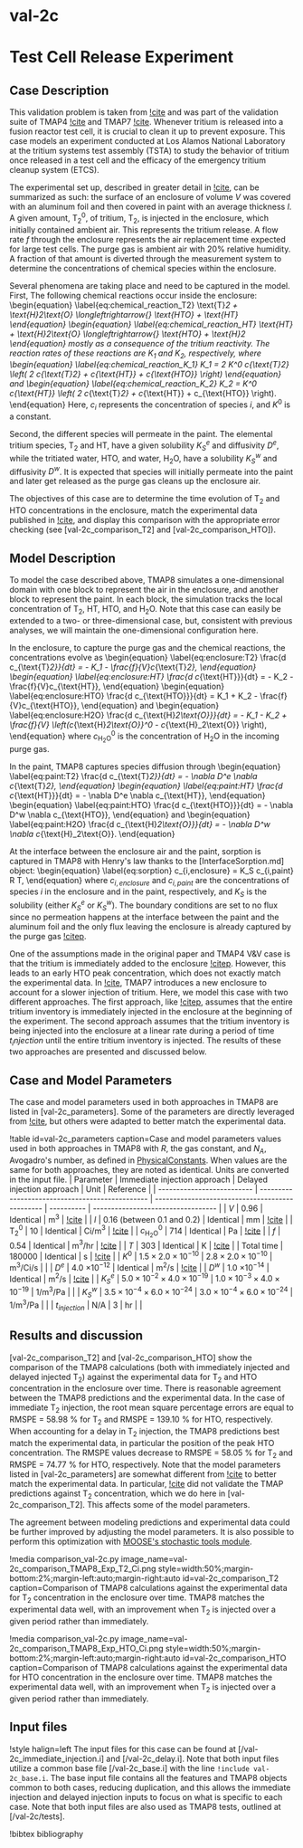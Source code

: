 # val-2c

# Test Cell Release Experiment

## Case Description

This validation problem is taken from [!cite](Holland1986) and was part of the validation suite of TMAP4 [!cite](longhurst1992verification) and TMAP7 [!cite](ambrosek2008verification).
Whenever tritium is released into a fusion reactor test cell, it is crucial to clean it up to prevent exposure.
This case models an experiment conducted at Los Alamos National Laboratory at the tritium systems test assembly (TSTA) to study the behavior of tritium once released in a test cell and the efficacy of the emergency tritium cleanup system (ETCS).

The experimental set up, described in greater detail in [!cite](Holland1986), can be summarized as such:
the surface of an enclosure of volume $V$ was covered with an aluminum foil and then covered in paint with an average thickness $l$.
A given amount, T$_2^0$, of tritium, T$_2$, is injected in the enclosure, which initially contained ambient air.
This represents the tritium release.
A flow rate $f$ through the enclosure represents the air replacement time expected for large test cells.
The purge gas is ambient air with 20% relative humidity.
A fraction of that amount is diverted through the measurement system to determine the concentrations of chemical species within the enclosure.

Several phenomena are taking place and need to be captured in the model.
First, The following chemical reactions occur inside the enclosure:
\begin{equation} \label{eq:chemical_reaction_T2}
\text{T}_2 + \text{H}_2\text{O} \longleftrightarrow{} \text{HTO} + \text{HT}
\end{equation}
\begin{equation} \label{eq:chemical_reaction_HT}
\text{HT} + \text{H}_2\text{O} \longleftrightarrow{} \text{HTO} + \text{H}_2
\end{equation}
mostly as a consequence of the tritium reactivity. The reaction rates of these reactions are $K_1$ and $K_2$, respectively, where
\begin{equation} \label{eq:chemical_reaction_K_1}
K_1 = 2 K^0 c_{\text{T}_2} \left( 2 c_{\text{T}_2} + c_{\text{HT}} + c_{\text{HTO}} \right)
\end{equation}
and
\begin{equation} \label{eq:chemical_reaction_K_2}
K_2 = K^0 c_{\text{HT}} \left( 2 c_{\text{T}_2} + c_{\text{HT}} + c_{\text{HTO}} \right).
\end{equation}
Here, $c_i$ represents the concentration of species $i$, and $K^0$ is a constant.

Second, the different species will permeate in the paint.
The elemental tritium species, T$_2$ and HT, have a given solubility $K_S^e$ and diffusivity $D^e$, while the tritiated water, HTO, and water, H$_2$O, have a solubility $K_S^w$ and diffusivity $D^w$.
It is expected that species will initially permeate into the paint and later get released as the purge gas cleans up the enclosure air.

The objectives of this case are to determine the time evolution of T$_2$ and HTO concentrations in the enclosure, match the experimental data published in [!cite](Holland1986), and display this comparison with the appropriate error checking (see [val-2c_comparison_T2] and [val-2c_comparison_HTO]).

## Model Description

To model the case described above, TMAP8 simulates a one-dimensional domain with one block to represent the air in the enclosure, and another block to represent the paint.
In each block, the simulation tracks the local concentration of T$_2$, HT, HTO, and H$_2$O.
Note that this case can easily be extended to a two- or three-dimensional case, but, consistent with previous analyses, we will maintain the one-dimensional configuration here.

In the enclosure, to capture the purge gas and the chemical reactions, the concentrations evolve as
\begin{equation} \label{eq:enclosure:T2}
\frac{d c_{\text{T}_2}}{dt} = - K_1 - \frac{f}{V}c_{\text{T}_2},
\end{equation}
\begin{equation} \label{eq:enclosure:HT}
\frac{d c_{\text{HT}}}{dt} = - K_2 - \frac{f}{V}c_{\text{HT}},
\end{equation}
\begin{equation} \label{eq:enclosure:HTO}
\frac{d c_{\text{HTO}}}{dt} = K_1 + K_2 - \frac{f}{V}c_{\text{HTO}},
\end{equation}
and
\begin{equation} \label{eq:enclosure:H2O}
\frac{d c_{\text{H}_2\text{O}}}{dt} = - K_1 - K_2 + \frac{f}{V} \left(c_{\text{H}_2\text{O}}^0 - c_{\text{H}_2\text{O}} \right),
\end{equation}
where $c_{\text{H}_2\text{O}}^0$ is the concentration of H$_2$O in the incoming purge gas.

In the paint, TMAP8 captures species diffusion through
\begin{equation} \label{eq:paint:T2}
\frac{d c_{\text{T}_2}}{dt} = - \nabla D^e \nabla c_{\text{T}_2},
\end{equation}
\begin{equation} \label{eq:paint:HT}
\frac{d c_{\text{HT}}}{dt} = - \nabla D^e \nabla c_{\text{HT}},
\end{equation}
\begin{equation} \label{eq:paint:HTO}
\frac{d c_{\text{HTO}}}{dt} = - \nabla D^w \nabla c_{\text{HTO}},
\end{equation}
and
\begin{equation} \label{eq:paint:H2O}
\frac{d c_{\text{H}_2\text{O}}}{dt} = - \nabla D^w \nabla  c_{\text{H}_2\text{O}}.
\end{equation}

At the interface between the enclosure air and the paint, sorption is captured in TMAP8 with Henry's law thanks to the  [InterfaceSorption.md] object:
\begin{equation} \label{eq:sorption}
c_{i,enclosure} = K_S c_{i,paint} R T,
\end{equation}
where $c_{i,enclosure}$ and $c_{i,paint}$ are the concentrations of species $i$ in the enclosure and in the paint, respectively, and $K_S$ is the solubility (either $K_S^e$ or $K_S^w$).
The boundary conditions are set to no flux since no permeation happens at the interface between the paint and the aluminum foil and the only flux leaving the enclosure is already captured by the purge gas [!citep](Holland1986).

One of the assumptions made in the original paper and TMAP4 V&V case is that the tritium is immediately added to the enclosure [!citep](Holland1986,longhurst1992verification).
However, this leads to an early HTO peak concentration, which does not exactly match the experimental data.
In [!cite](ambrosek2008verification), TMAP7 introduces a new enclosure to account for a slower injection of tritium.
Here, we model this case with two different approaches.
The first approach, like [!citep](Holland1986,longhurst1992verification), assumes that the entire tritium inventory is immediately injected in the enclosure at the beginning of the experiment.
The second approach assumes that the tritium inventory is being injected into the enclosure at a linear rate during a period of time $t_injection$ until the entire tritium inventory is injected.
The results of these two approaches are presented and discussed below.


## Case and Model Parameters

The case and model parameters used in both approaches in TMAP8 are listed in [val-2c_parameters]. Some of the parameters are directly leveraged from [!cite](Holland1986,longhurst1992verification,ambrosek2008verification), but others were adapted to better match the experimental data.


!table id=val-2c_parameters caption=Case and model parameters values used in both approaches in TMAP8 with $R$, the gas constant, and $N_A$, Avogadro's number, as defined in [PhysicalConstants](source/utils/PhysicalConstants.md). When values are the same for both approaches, they are noted as identical. Units are converted in the input file.
| Parameter                  | Immediate injection approach                    | Delayed injection approach                      | Unit       | Reference                          |
| -------------------------- | ----------------------------------------------- | ----------------------------------------------- | ---------- | ---------------------------------- |
| $V$                        | 0.96                                            | Identical                                       | m$^3$      | [!cite](Holland1986)               |
| $l$                        | 0.16 (between 0.1 and 0.2)                      | Identical                                       | mm         | [!cite](Holland1986)               |
| T$_2^0$                    | 10                                              | Identical                                       | Ci/m$^{3}$ | [!cite](Holland1986)               |
| $c_{\text{H}_2\text{O}}^0$ | 714                                             | Identical                                       | Pa         | [!cite](longhurst1992verification) |
| $f$                        | 0.54                                            | Identical                                       | m$^3$/hr   | [!cite](Holland1986)               |
| $T$                        | 303                                             | Identical                                       | K          | [!cite](Holland1986)               |
| Total time                 | 180000                                          | Identical                                       | s          | [!cite](Holland1986)               |
| $K^0$                      | $1.5 \times 2.0 \times 10^{-10}$                | $2.8 \times 2.0 \times 10^{-10}$                | m$^3$/Ci/s |                                    |
| $D^e$                      | 4.0 $\times 10^{-12}$                           | Identical                                       | m$^2$/s    | [!cite](Holland1986)               |
| $D^w$                      | 1.0 $\times 10^{-14}$                           | Identical                                       | m$^2$/s    | [!cite](Holland1986)               |
| $K_S^e$                    | $5.0 \times 10^{-2} \times 4.0 \times 10^{-19}$ | $1.0 \times 10^{-3} \times 4.0 \times 10^{-19}$ | 1/m$^3$/Pa |                                    |
| $K_S^w$                    | $3.5 \times 10^{-4} \times 6.0 \times 10^{-24}$ | $3.0 \times 10^{-4} \times 6.0 \times 10^{-24}$ | 1/m$^3$/Pa |                                    |
| $t_{injection}$            | N/A                                             | 3                                               | hr         |                                    |

## Results and discussion

[val-2c_comparison_T2] and [val-2c_comparison_HTO] show the comparison of the TMAP8 calculations (both with immediately injected and delayed injected T$_2$) against the experimental data for T$_2$ and HTO concentration in the enclosure over time.
There is reasonable agreement between the TMAP8 predictions and the experimental data.
In the case of immediate T$_2$ injection,  the root mean square percentage errors are equal to RMSPE = 58.98 % for T$_2$ and RMSPE = 139.10 % for HTO, respectively.
When accounting for a delay in T$_2$ injection, the TMAP8 predictions best match the experimental data, in particular the position of the peak HTO concentration. The RMSPE values decrease to RMSPE = 58.05 % for T$_2$ and RMSPE = 74.77 % for HTO, respectively.
Note that the model parameters listed in [val-2c_parameters] are somewhat different from [!cite](Holland1986,longhurst1992verification,ambrosek2008verification) to better match the experimental data.
In particular, [!cite](longhurst1992verification,ambrosek2008verification) did not validate the TMAP predictions against T$_2$ concentration, which we do here in [val-2c_comparison_T2].
This affects some of the model parameters.

The agreement between modeling predictions and experimental data could be further improved by adjusting the model parameters.
It is also possible to perform this optimization with [MOOSE's stochastic tools module](https://mooseframework.inl.gov/modules/stochastic_tools/index.html).

!media comparison_val-2c.py
       image_name=val-2c_comparison_TMAP8_Exp_T2_Ci.png
       style=width:50%;margin-bottom:2%;margin-left:auto;margin-right:auto
       id=val-2c_comparison_T2
       caption=Comparison of TMAP8 calculations against the experimental data for T$_2$ concentration in the enclosure over time. TMAP8 matches the experimental data well, with an improvement when T$_2$ is injected over  a given period rather than immediately.

!media comparison_val-2c.py
       image_name=val-2c_comparison_TMAP8_Exp_HTO_Ci.png
       style=width:50%;margin-bottom:2%;margin-left:auto;margin-right:auto
       id=val-2c_comparison_HTO
       caption=Comparison of TMAP8 calculations against the experimental data for HTO concentration in the enclosure over time. TMAP8 matches the experimental data well, with an improvement when T$_2$ is injected over a given period rather than immediately.

## Input files

!style halign=left
The input files for this case can be found at [/val-2c_immediate_injection.i] and [/val-2c_delay.i]. Note that both input files utilize a common base file [/val-2c_base.i] with the line `!include val-2c_base.i`. The base input file contains all the features and TMAP8 objects common to both cases, reducing duplication, and this allows the immediate injection and delayed injection inputs to focus on what is specific to each case. Note that both input files are also used as TMAP8 tests, outlined at [/val-2c/tests].

!bibtex bibliography
